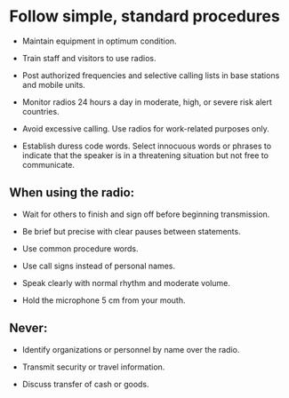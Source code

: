 [Title]: # (Radio procedures)
[Order]: # (9)

# Follow simple, standard procedures

*   Maintain equipment in optimum condition.

*   Train staff and visitors to use radios.

*   Post authorized frequencies and selective calling lists in base stations and mobile units.

*   Monitor radios 24 hours a day in moderate, high, or severe risk alert countries.

*   Avoid excessive calling. Use radios for work-related purposes only.

*	Establish duress code words. Select innocuous words or phrases to indicate that the speaker is in a threatening situation but not free to communicate.

## When using the radio: 

*   Wait for others to finish and sign off before beginning transmission.

*   Be brief but precise with clear pauses between statements.

*   Use common procedure words.

*   Use call signs instead of personal names. 

*   Speak clearly with normal rhythm and moderate volume.

*   Hold the microphone 5 cm from your mouth.

## Never: 

*	Identify organizations or personnel by name over the radio.

*	Transmit security or travel information.

*	Discuss transfer of cash or goods.

